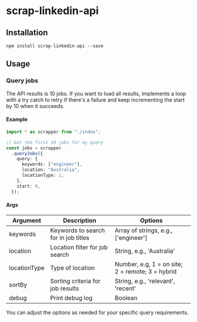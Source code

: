 # scrap-linkedin-api

## Installation

`npm install scrap-linkedin-api --save`

## Usage

### Query jobs

The API results is 10 jobs. If you want to load all results, implements a loop with a try catch to retry if there's a failure and keep incrementing the start by 10 when it succeeds.

#### Example

```Typescript
import * as scrapper from "./index";

// Get the first 10 jobs for my query
const jobs = scrapper
  .queryJobs({
    query: {
      keywords: ["engineer"],
      location: "Australia",
      locationType: 1,
    },
    start: 0,
  });
```

#### Args

| Argument     | Description                          | Options                                          |
| ------------ | ------------------------------------ | ------------------------------------------------ |
| keywords     | Keywords to search for in job titles | Array of strings, e.g., ['engineer']             |
| location     | Location filter for job search       | String, e.g., 'Australia'                        |
| locationType | Type of location                     | Number, e.g, 1 = on site; 2 = remote; 3 = hybrid |
| sortBy       | Sorting criteria for job results     | String, e.g., 'relevant', 'recent'               |
| debug        | Print debug log                      | Boolean                                          |

You can adjust the options as needed for your specific query requirements.
